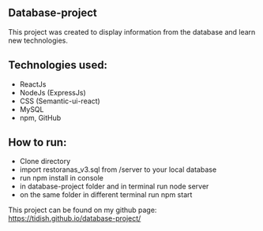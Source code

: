 ## Database-project
This project was created to display information from the database and learn new technologies.

## Technologies used:

* ReactJs
* NodeJs (ExpressJs)
* CSS (Semantic-ui-react)
* MySQL
* npm, GitHub


## How to run:

* Clone directory </br>
* import restoranas_v3.sql from /server to your local database </br>
* run npm install in console </br>
* in database-project folder and in terminal run node server </br>
* on the same folder in different terminal run npm start </br>


This project can be found on my github page: https://tidish.github.io/database-project/
